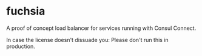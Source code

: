 # fuchsia

A proof of concept load balancer for services running with Consul Connect.

In case the license doesn't dissuade you: Please don't run this in production.
